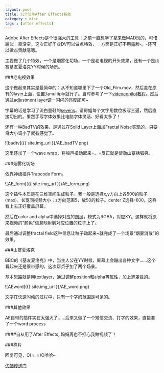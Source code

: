 ```yaml
---
layout: post
title: 几个简单After Effects特效
category : misc
tags : [after effects]
---
```


Adobe After Effects是个很强大的工具！之前一直想学了拿来做MAD玩的，可惜貌似一直没空。这次正好毕业DV可以做点特效，一方面是正好不用露脸-。-还可以做点贡献嗯嗯。

主要做了几个特效，一个是烟雾化切场，一个是老电视的开头效果，还有一个是山寨基友夏洛克YY时候的场景。

###老电视效果

这个做起来其实是最简单的：从不知道哪里下了一个Old_Film.mov，然后盖在原有的layer上面，设置为multiply就行了。当时参考了一下[videocopilot教程](http://www.videocopilot.net/tutorials/old_film_look/)。然后通过adjustment layer调一闪闪的亮度即可~

字幕的话是学习了流白童鞋的[sevens](http://v.youku.com/v_show/id_XMzI0NDM5NzI4.html)。请房姐每个文字用数位板写三遍，然后直接切出的。果然手写字体效果比电脑字体灵活、好看太多了！

还有一种BadTV的效果，是通过在Solid Layer上面加Fractal Noise实现的，只要将大小调小了就有感觉了。

![badtv]({{ site.img_url }}/AE_badTV.png)

这里还加了一个wave wrap，将噪声扭动起来=。=反正就是使劲山寨括弧笑。

###烟雾化切场

依靠神级插件Trapcode Form。

![AE_form]({{ site.img_url }}/AE_form.png)

这个插件本质是在三维空间生成粒子。我一般是选择x,y方向上各500的粒子(max)，长宽同视频大小；z方向范围5，放50的粒子。center Z选择-600，这样看上去正好覆盖屏幕。

然后在color and alpha中选择对应的图层，模式为RGBA，对应XY。这样就将原来视频的"颜色"信息映射到对应位置的粒子上了。

最后通过调整fractal field这种信息让粒子动起来~就完成了一个场景“烟雾消散”的效果。

###山寨夏洛克

BBC的《基友夏洛克》中，当主人公在YY时候，屏幕上会蹦出各种文字……这个看起来还是很带感的，这次帮贞子加了两个场景。

基本思路就是用textlayer，通过调整position和alpha等属性，加上遮罩做的。

![AEword]({{ site.img_url }}/AE_word.png)

文字在快速闪动的过程中，只有一个字的范围是可见的。

###其他效果

AE自带的插件实在太强大了……后来又做了一个短信交流、打字的效果，直接套了一个word process

####自从用了After Effects, 妈妈再也不担心我做视频了！

###样片

回复可见，O(∩_∩)O哈哈~

[优酷传送门](http://v.youku.com/v_show/id_XMzc0MTQyMjE2.html)